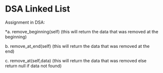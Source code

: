 # DSA Linked List
Assignment in DSA:

*a. remove_beginning(self)
(this will return the data that was removed at the beginning)

b. remove_at_end(self)
(this will return the data that was removed at the end)

c. remove_at(self,data)
(this will return the data that was removed else return null if data not found)
